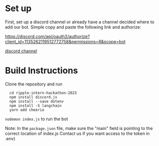 # Set up
First, set up a discord channel or already have a channel decided where to add our bot. Simple copy and paste the following link and authorize:

https://discord.com/api/oauth2/authorize?client_id=1135262119512772758&permissions=8&scope=bot

[discord channel](https://discord.gg/36KRXgwWP)
# Build Instructions

Clone the repository and run

      cd ripple-intern-hackathon-2023
      npm install discord.js
      npm install --save dotenv
      npm install -S langchain
      yarn add cheerio

`nodemon index.js` to run the bot 

Note: In the `package.json` file, make sure the "main" field is pointing to the correct location of index.js
Contact us if you want access to the token in .env)
